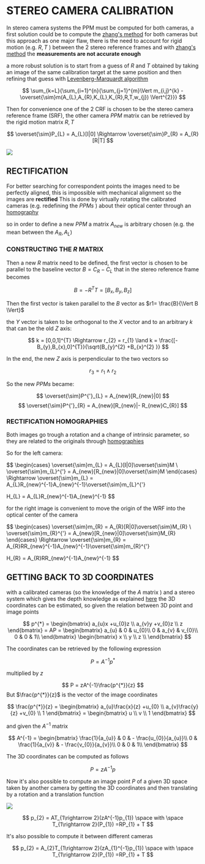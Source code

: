 # STEREO CAMERA CALIBRATION

In stereo camera systems the PPM must be computed for both cameras, a first solution could be to compute the [zhang's method](ZHANG_METHOD.md) for both cameras but this approach as one major flaw, there is the need to account for rigid motion (e.g. $R,T$ ) between the 2 stereo reference frames and with [zhang's method](ZHANG_METHOD.md) the **measurements are not accurate enough**

a more robust solution is to start from a guess of $R$ and $T$ obtained by taking an image of the same calibration target at the same position and then refining that guess with [Levenberg-Marquardt algorithm](https://it.wikipedia.org/wiki/Algoritmo_di_Levenberg-Marquardt)

$$
\sum_{k=L}{\sum_{i=1}^{n}{\sum_{j=1}^{m}\Vert m_{i,j}^{k} - \overset{\sim}m(A_{L},A_{R},K_{L},K_{R},R,T,w_{j}) \Vert^{2}}}
$$

Then for convenience one of the 2 CRF is chosen to be the stereo camera reference frame (SRF), the other camera $PPM$ matrix can be retrieved by the rigid motion matrix $R,T$

$$
\overset{\sim}P_{L} = A_{L}[I|0] \Rightarrow \overset{\sim}P_{R} = A_{R}[R|T]
$$

![](Pasted_image_20240227155232.png)

## RECTIFICATION

For better searching for correspondent points the images need to be perfectly aligned, this is impossible with mechanical alignment so the images are **rectified**
This is done by virtually rotating the calibrated cameras (e.g. redefining the $PPMs$ ) about their optical center through an [homography](HOMOGRAPHY.md)

so in order to define a new $PPM$ a matrix $A_{new}$ is arbitrary chosen (e.g. the mean between the $A_{R},A_{L}$)

### CONSTRUCTING THE $R$ MATRIX

Then a new $R$ matrix need to be defined, the first vector is chosen to be parallel to the baseline vector $B=C_{R}-C_{L}$ that in the stereo reference frame becomes

$$
B = -R^{T}T = [B_{x},B_{y},B_{z}]
$$

Then the first vector is taken parallel to the $B$ vector as $r1= \frac{B}{\Vert B \Vert}$

the $Y$ vector is taken to be orthogonal to the $X$ vector  and to an arbitrary $k$ that can be the old $Z$ axis:

$$
k = [0,0,1]^{T} \Rightarrow r_{2} = r_{1} \land k  = \frac{[-B_{y},B_{x},0]^{T}}{\sqrt{B_{y}^{2} +B_{x}^{2}  }}
$$

In the end, the new $Z$ axis is perpendicular to the two vectors so

$$
r_{3} = r_{1} \land r_{2}
$$

So the new $PPMs$ became:

$$
\overset{\sim}P^{'}_{L} = A_{new}[R_{new}|0]
$$
$$
\overset{\sim}P^{'}_{R} = A_{new}[R_{new}|- R_{new}C_{R}]
$$

### RECTIFICATION HOMOGRAPHIES

Both images go trough a rotation and a change of intrinsic parameter, so they are related to the originals through [homographies](HOMOGRAPHY.md)

So for the left camera:

$$
\begin{cases}
\overset{\sim}m_{L} = A_{L}[I|0]\overset{\sim}M \\
\overset{\sim}m_{L}^{'} = A_{new}[R_{new}|0]\overset{\sim}M
\end{cases} \Rightarrow
\overset{\sim}m_{L} = A_{L}R_{new}^{-1}A_{new}^{-1}\overset{\sim}m_{L}^{'}

$$
$$
H_{L} = A_{L}R_{new}^{-1}A_{new}^{-1}
$$

for the right image is convenient to move the origin of the WRF into the optical center of the camera

$$
\begin{cases}
\overset{\sim}m_{R} = A_{R}[R|0]\overset{\sim}M_{R} \\
\overset{\sim}m_{R}^{'} = A_{new}[R_{new}|0]\overset{\sim}M_{R}
\end{cases} \Rightarrow
\overset{\sim}m_{R} = A_{R}RR_{new}^{-1}A_{new}^{-1}\overset{\sim}m_{R}^{'}

$$
$$
H_{R} = A_{R}RR_{new}^{-1}A_{new}^{-1}
$$

## GETTING BACK TO 3D COORDINATES

with a calibrated cameras (so the knowledge of the $A$ matrix ) and a stereo system which gives the depth knowledge as explained [here](STEREO_IMAGE_ACQUISITION.md) the 3D coordinates can be estimated, so given the relation between 3D point and image points

$$
p^{*} = \begin{bmatrix} a_{u}x +u_{0}z \\ a_{v}y +v_{0}z \\ z \end{bmatrix} = AP =
\begin{bmatrix}
a_{u} & 0 &  u_{0}\\
 0 & a_{v}  &  v_{0}\\
0 & 0 & 1\\
\end{bmatrix}
\begin{bmatrix}
x \\
y \\
z \\
\end{bmatrix}
$$

The coordinates can be retrieved by the following expression

$$
P = A^{-1}p^{*}
$$

multiplied by $z$

$$
P = zA^{-1}\frac{p^{*}}{z}
$$
But $\frac{p^{*}}{z}$ is the vector of the image coordinates

$$
\frac{p^{*}}{z} =
\begin{bmatrix} a_{u}\frac{x}{z} +u_{0} \\ a_{v}\frac{y}{z} +v_{0} \\ 1 \end{bmatrix} =
\begin{bmatrix} u \\ v \\ 1 \end{bmatrix}
$$

and given the $A^{-1}$ matrix

$$
A^{-1} = \begin{bmatrix}
\frac{1}{a_{u}} & 0 & - \frac{u_{0}}{a_{u}}\\
 0 & \frac{1}{a_{v}}  & - \frac{v_{0}}{a_{v}}\\
0 & 0 & 1\\
\end{bmatrix}
$$

The 3D coordinates can be computed as follows

$$
P = zA^{-1}p
$$

Now it's also possible to compute an image point $P$ of a given 3D space taken by another camera by getting the 3D coordinates and then translating by a rotation and a translation function

![](Pasted_image_20240227155548.png)

$$
p_{2} = AT_{1\rightarrow 2}(zA^{-1}p_{1}) \space with \space T_{1\rightarrow 2}(P_{1}) =RP_{1} + T
$$

It's also possible to compute it between different cameras


$$
p_{2} = A_{2}T_{1\rightarrow 2}(zA_{1}^{-1}p_{1}) \space with \space T_{1\rightarrow 2}(P_{1}) =RP_{1} + T
$$
